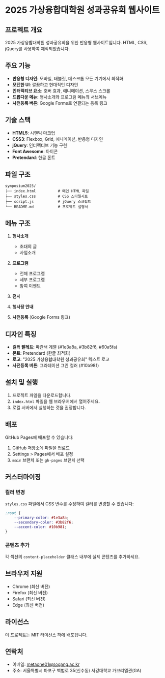 # 2025 가상융합대학원 성과공유회 웹사이트

## 프로젝트 개요

2025 가상융합대학원 성과공유회을 위한 반응형 웹사이트입니다. HTML, CSS, jQuery를 사용하여 제작되었습니다.

## 주요 기능

- **반응형 디자인**: 모바일, 태블릿, 데스크톱 모든 기기에서 최적화
- **모던한 UI**: 깔끔하고 현대적인 디자인
- **인터랙티브 요소**: 호버 효과, 애니메이션, 스무스 스크롤
- **드롭다운 메뉴**: 행사소개와 프로그램 메뉴의 서브메뉴
- **사전등록 버튼**: Google Forms로 연결되는 등록 링크

## 기술 스택

- **HTML5**: 시맨틱 마크업
- **CSS3**: Flexbox, Grid, 애니메이션, 반응형 디자인
- **jQuery**: 인터랙티브 기능 구현
- **Font Awesome**: 아이콘
- **Pretendard**: 한글 폰트

## 파일 구조

```
symposium2025/
├── index.html          # 메인 HTML 파일
├── styles.css          # CSS 스타일시트
├── script.js           # jQuery 스크립트
└── README.md           # 프로젝트 설명서
```

## 메뉴 구조

1. **행사소개**
   - 초대의 글
   - 사업소개

2. **프로그램**
   - 전체 프로그램
   - 세부 프로그램
   - 참여 이벤트

3. **전시**

4. **행사장 안내**

5. **사전등록** (Google Forms 링크)

## 디자인 특징

- **컬러 팔레트**: 파란색 계열 (#1e3a8a, #3b82f6, #60a5fa)
- **폰트**: Pretendard (한글 최적화)
- **로고**: "2025 가상융합대학원 성과공유회" 텍스트 로고
- **사전등록 버튼**: 그라데이션 그린 컬러 (#10b981)

## 설치 및 실행

1. 프로젝트 파일을 다운로드합니다.
2. `index.html` 파일을 웹 브라우저에서 열어주세요.
3. 로컬 서버에서 실행하는 것을 권장합니다.

## 배포

GitHub Pages에 배포할 수 있습니다:

1. GitHub 저장소에 파일을 업로드
2. Settings > Pages에서 배포 설정
3. `main` 브랜치 또는 `gh-pages` 브랜치 선택

## 커스터마이징

### 컬러 변경
`styles.css` 파일에서 CSS 변수를 수정하여 컬러를 변경할 수 있습니다:

```css
:root {
    --primary-color: #1e3a8a;
    --secondary-color: #3b82f6;
    --accent-color: #10b981;
}
```

### 콘텐츠 추가
각 섹션의 `content-placeholder` 클래스 내부에 실제 콘텐츠를 추가하세요.

## 브라우저 지원

- Chrome (최신 버전)
- Firefox (최신 버전)
- Safari (최신 버전)
- Edge (최신 버전)

## 라이선스

이 프로젝트는 MIT 라이선스 하에 배포됩니다.

## 연락처

- 이메일: metaone01@sogang.ac.kr
- 주소: 서울특별시 마포구 백범로 35(신수동) 서강대학교 가브리엘관(GA) 